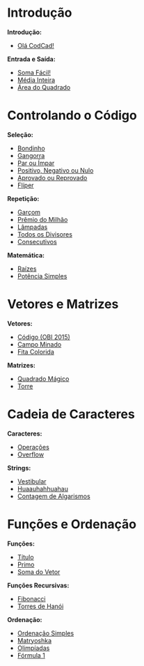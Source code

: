 # Introdução
**Introdução:**
- [Olá CodCad!](https://github.com/3Strela/Competitive_Programing/blob/master/NepsAcademy/AnyEx/Olá%20CodCad!.cpp)

**Entrada e Saída:**
- [Soma Fácil!](https://github.com/3Strela/Competitive_Programing/blob/master/NepsAcademy/AnyEx/Soma%20Fácil.cpp)
- [Média Inteira](https://github.com/3Strela/Competitive_Programing/blob/master/NepsAcademy/AnyEx/Média%20Inteira.cpp)
- [Área do Quadrado](https://github.com/3Strela/Competitive_Programing/blob/master/NepsAcademy/AnyEx/Área%20do%20Quadrado.cpp)

# Controlando o Código
**Seleção:**
- [Bondinho](https://github.com/3Strela/Competitive_Programing/blob/master/NepsAcademy/AnyEx/Bondinho.cpp)
- [Gangorra](https://github.com/3Strela/Competitive_Programing/blob/master/NepsAcademy/AnyEx/Gangorra.cpp)
- [Par ou Ímpar](https://github.com/3Strela/Competitive_Programing/blob/master/NepsAcademy/AnyEx/Par%20ou%20Ímpar.cpp)
- [Positivo, Negativo ou Nulo](https://github.com/3Strela/Competitive_Programing/blob/master/NepsAcademy/AnyEx/Positivo%2C%20Negativo%20ou%20Nulo.cpp)
- [Aprovado ou Reprovado](https://github.com/3Strela/Competitive_Programing/blob/master/NepsAcademy/AnyEx/Aprovado%20ou%20Reprovado.cpp)
- [Flíper](https://github.com/3Strela/Competitive_Programing/blob/master/NepsAcademy/AnyEx/Flíper.cpp)

**Repetição:**
- [Garçom](https://github.com/3Strela/Competitive_Programing/blob/master/NepsAcademy/AnyEx/Garçom.cpp)
- [Prêmio do Milhão](https://github.com/3Strela/Competitive_Programing/blob/master/NepsAcademy/AnyEx/Prêmio%20do%20Milhão.cpp)
- [Lâmpadas](https://github.com/3Strela/Competitive_Programing/blob/master/NepsAcademy/AnyEx/Lâmpadas.cpp)
- [Todos os Divisores](https://github.com/3Strela/Competitive_Programing/blob/master/NepsAcademy/AnyEx/Todos%20os%20Divisores.cpp)
- [Consecutivos](https://github.com/3Strela/Competitive_Programing/blob/master/NepsAcademy/AnyEx/Consecutivos.cpp)

**Matemática:**
- [Raízes](https://github.com/3Strela/Competitive_Programing/blob/master/NepsAcademy/AnyEx/Raízes.cpp)
- [Potência Simples](https://github.com/3Strela/Competitive_Programing/blob/master/NepsAcademy/AnyEx/Potências%20Simples.cpp)

# Vetores e Matrizes
**Vetores:**
- [Código (OBI 2015)](https://github.com/3Strela/Competitive_Programing/blob/master/NepsAcademy/AnyEx/Código%20(OBI%202015).cpp)
- [Campo Minado](https://github.com/3Strela/Competitive_Programing/blob/master/NepsAcademy/AnyEx/Campo%20Minado.cpp)
- [Fita Colorida](https://github.com/3Strela/Competitive_Programing/blob/master/NepsAcademy/AnyEx/Fita%20Colorida.cpp)

**Matrizes:**
- [Quadrado Mágico](https://github.com/3Strela/Competitive_Programing/blob/master/NepsAcademy/AnyEx/Quadrado%20Mágico%20(OBI%202007).cpp)
- [Torre](https://github.com/3Strela/Competitive_Programing/blob/master/NepsAcademy/AnyEx/Torre.cpp)

# Cadeia de Caracteres
**Caracteres:**
- [Operações](https://github.com/3Strela/Competitive_Programing/blob/master/NepsAcademy/AnyEx/Operações.cpp)
- [Overflow](https://github.com/3Strela/Competitive_Programing/blob/master/NepsAcademy/AnyEx/Overflow.cpp)

**Strings:**
- [Vestibular](https://github.com/3Strela/Competitive_Programing/blob/master/NepsAcademy/AnyEx/Vestibular.cpp)
- [Huaauhahhuahau](https://github.com/3Strela/Competitive_Programing/blob/master/NepsAcademy/AnyEx/Huaauhahhuahau.cpp)
- [Contagem de Algarismos](https://github.com/3Strela/Competitive_Programing/blob/master/NepsAcademy/AnyEx/Contagem%20de%20Algarismos.cpp)

# Funções e Ordenação
**Funções:**
- [Título](https://github.com/3Strela/Competitive_Programing/blob/master/NepsAcademy/AnyEx/Titulo.cpp)
- [Primo](https://github.com/3Strela/Competitive_Programing/blob/master/NepsAcademy/AnyEx/Primo.cpp)
- [Soma do Vetor](https://github.com/3Strela/Competitive_Programing/blob/master/NepsAcademy/AnyEx/Soma%20do%20Vetor.cpp)

**Funções Recursivas:**
- [Fibonacci](https://github.com/3Strela/Competitive_Programing/blob/master/NepsAcademy/AnyEx/Fibonacci.cpp)
- [Torres de Hanói](https://github.com/3Strela/Competitive_Programing/blob/master/NepsAcademy/AnyEx/Torres%20de%20Hanói.cpp)

**Ordenação:**
- [Ordenação Simples](https://github.com/3Strela/Competitive_Programing/blob/master/NepsAcademy/AnyEx/Ordenação%20Simples.cpp)
- [Matryoshka](https://github.com/3Strela/Competitive_Programing/blob/master/NepsAcademy/AnyEx/Matryoshka.cpp)
- [Olimpíadas](https://github.com/3Strela/Competitive_Programing/blob/master/NepsAcademy/AnyEx/Olimpíadas.cpp)
- [Fórmula 1](https://github.com/3Strela/Competitive_Programing/blob/master/NepsAcademy/AnyEx/Fórmula%201.cpp)